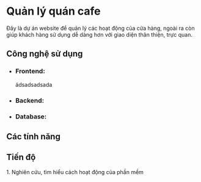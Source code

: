 <h1>Quản lý quán cafe</h1>
<t>Đây là dự án website để quản lý các hoạt động của cửa hàng, ngoài ra còn giúp khách hàng sử dụng dễ dàng hơn với giao diện thân thiện, trực quan. </t>

<h2>Công nghệ sử dụng</h2>
<ul>
  <li><h3>Frontend: </h3>ádsadsadsada</li>
  <li><h3>Backend: </h3></li>
  <li><h3>Database: </h3></li>
</ul>

<h2>Các tính năng</h2>




<h2>Tiến độ</h2>
1. Nghiên cứu, tìm hiểu cách hoạt động của phần mềm


